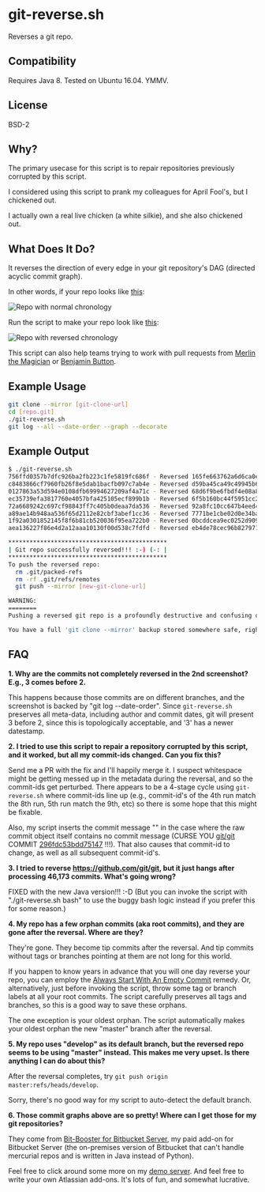 # git-reverse.sh
Reverses a git repo.

## Compatibility
Requires Java 8. Tested on Ubuntu 16.04. YMMV.

## License
BSD-2

## Why?
The primary usecase for this script is to repair repositories previously corrupted by this script.

I considered using this script to prank my colleagues for April Fool's, but I chickened out.

I actually own a real live chicken (a white silkie), and she also chickened out.

## What Does It Do?

It reverses the direction of every edge in your git repository's DAG (directed acyclic commit graph).

In other words, if your repo looks like [this](http://vm.bit-booster.com/bitbucket/plugins/servlet/bb_net/projects/BB/repos/jack/commits):

![Repo with normal chronology](https://bit-booster.com/git-reverse/orig.png)

Run the script to make your repo look like [this](http://vm.bit-booster.com/bitbucket/plugins/servlet/bb_net/projects/BB/repos/jack_reversed/commits):

![Repo with reversed chronology](https://bit-booster.com/git-reverse/reversed.png)

This script can also help teams trying to work with pull requests
from [Merlin the Magician](https://en.wikipedia.org/wiki/Merlin) or [Benjamin Button](https://blog.pinboard.in/2016/10/benjamin_button_reviews_the_new_macbook_pro/).

## Example Usage
```bash
git clone --mirror [git-clone-url]
cd [repo.git]
./git-reverse.sh
git log --all --date-order --graph --decorate
```

## Example Output
```bash
$ ./git-reverse.sh 
756ffd0357b7dfc926ba2fb223c1fe5819fc686f - Reversed 165fe663762a6d6ca0e6bc2a59d38589c8d8db29 - 1 of 8 (12%)
c8483866cf7960fb26f8e5dab1bacfb097c7ab4e - Reversed d59ba45ca49c49945b6425269808b5ddb5d8d414 - 2 of 8 (25%)
0127863a53d594e0108dfb69994627209af4a71c - Reversed 68d6f9be6fbdf4e08a8244f043e634813e7d4948 - 3 of 8 (38%)
ec35739efa3817760e4057bfa425105ecf899b1b - Reversed 6f5b160bc44f5951cc26a74c6b6911e3f6f3cfce - 4 of 8 (50%)
72a6689242c697cf98843ff7c405b0deaa7da536 - Reversed 92a8fc10cc647b4eed47ce0878b6a76897ec6d55 - 5 of 8 (62%)
a89ae14b948aa536f65d2112e82cbf3abef1cc36 - Reversed 7771be1cbe02d0e34baab788a55034f4079a2d81 - 6 of 8 (75%)
1f92a0301852145f8f6b81cb520036f95ea722b0 - Reversed 0bcddcea9ec0252d9099f2c4b740185c0f1da654 - 7 of 8 (88%)
aea136227f86e4d2a12aaa10130f00d538c7fdfd - Reversed eb4de78cec96b8279713e235e9a3fafb419dae9c - 8 of 8 (100%)

*********************************************
| Git repo successfully reversed!!! :-) (-: |
*********************************************
To push the reversed repo:
  rm .git/packed-refs
  rm -rf .git/refs/remotes
  git push --mirror [new-git-clone-url]  

WARNING:
========
Pushing a reversed git repo is a profoundly destructive and confusing operation.

You have a full 'git clone --mirror' backup stored somewhere safe, right?
```

## FAQ

**1. Why are the commits not completely reversed in the 2nd screenshot? E.g., 3 comes before 2.**

   This happens because those commits are on different branches, and the screenshot is backed by "git log --date-order". Since `git-reverse.sh` preserves all meta-data, including author and commit dates, git will present 3 before 2, since this is topologically acceptable, and '3' has a newer datestamp.
   
**2. I tried to use this script to repair a repository corrupted by this script, and it worked, but all my commit-ids changed. Can you fix this?**

   Send me a PR with the fix and I'll happily merge it. I suspect whitespace might be getting messed up in the metadata during the reversal, and so the commit-ids get perturbed. There appears to be a 4-stage cycle using `git-reverse.sh` where commit-ids line up (e.g., commit-id's of the 4th run match the 8th run, 5th run match the 9th, etc) so there is some hope that this might be fixable.
   
   Also, my script inserts the commit message "<empty-commit-message>" in the case where the raw commit object itself contains no commit message (CURSE YOU [git/git](https://github.com/git/git) COMMIT [296fdc53bdd75147](https://github.com/git/git/commit/296fdc53bdd75147) !!!). That also causes that commit-id to change, as well as all subsequent commit-id's.
   
**3. I tried to reverse https://github.com/git/git, but it just hangs after processing 46,173 commits. What's going wrong?**

   FIXED with the new Java version!!! :-D  (But you can invoke the script with "./git-reverse.sh bash" to use the buggy bash logic instead if you prefer this for some reason.)

**4. My repo has a few orphan commits (aka root commits), and they are gone after the reversal. Where are they?**

   They're gone.  They become tip commits after the reversal.  And tip commits without tags or branches pointing at them are not long for this world.
   
   If you happen to know years in advance that you will one day reverse your repo, you can employ the [Always Start With An Empty Commit](https://bit-booster.com/doing-git-wrong/2017/01/02/git-init-empty/) remedy. Or, alternatively, just before invoking the script, throw some tag or branch labels at all your root commits. The script carefully preserves all tags and branches, so this is a good way to save these orphans.
   
   The one exception is your oldest orphan. The script automatically makes your oldest orphan the new "master" branch after the reversal.
   
**5. My repo uses "develop" as its default branch, but the reversed repo seems to be using "master" instead. This makes me very upset. Is there anything I can do about this?**

   After the reversal completes, try `git push origin master:refs/heads/develop`.
   
   Sorry, there's no good way for my script to auto-detect the default branch.

**6. Those commit graphs above are so pretty!  Where can I get those for my git repositories?**

   They come from [Bit-Booster for Bitbucket Server](https://marketplace.atlassian.com/plugins/com.bit-booster.bb/server/overview), my paid add-on for Bitbucket Server (the on-premises version of Bitbucket that can't handle mercurial repos and is written in Java instead of Python).

   Feel free to click around some more on my [demo server](http://vm.bit-booster.com/bitbucket). And feel free to write your own Atlassian add-ons.  It's lots of fun, and somewhat lucrative.
